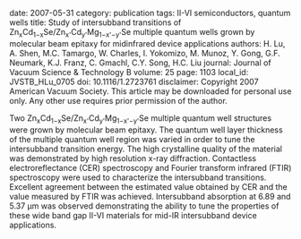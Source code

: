 date: 2007-05-31
category: publication
tags: II-VI semiconductors, quantum wells
title: Study of intersubband transitions of Zn<sub>x</sub>Cd<sub>1−x</sub>Se/Zn<sub>x'</sub>Cd<sub>y'</sub>Mg<sub>1−x'−y'</sub>Se multiple quantum wells grown by molecular beam epitaxy for midinfrared device applications
authors: H. Lu, A. Shen, M.C. Tamargo, W. Charles, I. Yokomizo, M. Munoz, Y. Gong, G.F. Neumark, K.J. Franz, C. Gmachl, C.Y. Song, H.C. Liu
journal: Journal of Vacuum Science & Technology B
volume: 25
page: 1103
local_id: JVSTB_HLu_0705
doi: 10.1116/1.2723761
disclaimer: Copyright 2007 American Vacuum Society. This article may be downloaded for personal use only. Any other use requires prior permission of the author.

Two Zn<sub>x</sub>Cd<sub>1−x</sub>Se/Zn<sub>x'</sub>Cd<sub>y'</sub>Mg<sub>1−x'−y'</sub>Se
multiple quantum well structures were grown by molecular beam epitaxy. The
quantum well layer thickness of the multiple quantum well region was varied in
order to tune the intersubband transition energy. The high crystalline quality
of the material was demonstrated by high resolution x-ray diffraction.
Contactless electroreflectance (CER) spectroscopy and Fourier transform infrared
(FTIR) spectroscopy were used to characterize the intersubband transitions.
Excellent agreement between the estimated value obtained by CER and the value
measured by FTIR was achieved. Intersubband absorption at 6.89 and 5.37 µm was
observed demonstrating the ability to tune the properties of these wide band
gap II-VI materials for mid-IR intersubband device applications.